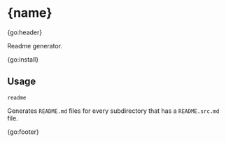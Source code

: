 # {name}

{go:header}

Readme generator.

{go:install}

## Usage

```shell
readme
```

Generates `README.md` files for every subdirectory that has a `README.src.md` file.

{go:footer}